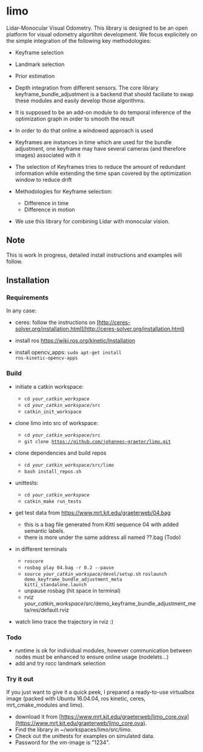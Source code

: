 # limo
Lidar-Monocular Visual Odometry.
This library is designed to be an open platform for visual odometry algortihm development.
We focus explicitely on the simple integration of the following key methodologies:
* Keyframe selection
* Landmark selection
* Prior estimation
* Depth integration from different sensors.
The core library keyframe_bundle_adjustment is a backend that should faciliate to swap these modules and easily develop those algorithms.

* It is supposed to be an add-on module to do temporal inference of the optimization graph in order to smooth the result
* In order to do that online a windowed approach is used
* Keyframes are instances in time which are used for the bundle adjustment, one keyframe may have several cameras (and therefore images) associated with it
* The selection of Keyframes tries to reduce the amount of redundant information while extending the time span covered by the optimization window to reduce drift
* Methodologies for Keyframe selection:
  * Difference in time
  * Difference in motion

* We use this library for combining Lidar with monocular vision.

## Note

This is work in progress, detailed install instructions and examples will follow.

## Installation

### Requirements

In any case:

* ceres: follow the instructions on [http://ceres-solver.org/installation.html](http://ceres-solver.org/installation.html)

* install ros https://wiki.ros.org/kinetic/Installation
* install opencv_apps: <code>sudo apt-get install ros-kinetic-opencv-apps</code>

### Build

* initiate a catkin workspace:
    * <code>cd *your_catkin_workspace*</code>
    * <code>cd *your_catkin_workspace*/src</code>
    * <code>catkin_init_workspace</code>

* clone limo into src of workspace:
    * <code>cd *your_catkin_workspace*/src</code>
    * <code>git clone https://github.com/johannes-graeter/limo.git</code>

* clone dependencies and build repos
    * <code>cd *your_catkin_workspace*/src/limo</code>
    * <code>bash install_repos.sh</code>

* unittests:
    * <code>cd *your_catkin_workspace*</code>
    * <code>catkin_make run_tests</code>

* get test data from https://www.mrt.kit.edu/graeterweb/04.bag
    * this is a bag file generated from Kitti sequence 04 with added semantic labels.
    * there is more under the same address all named ??.bag (Todo)
* in different terminals
    * <code>roscore</code>
    * <code>rosbag play 04.bag -r 0.2 --pause</code>
    * <code>source *your_catkin_workspace*/devel/setup.sh</code>
      <code>roslaunch demo_keyframe_bundle_adjustment_meta kitti_standalone.launch</code>
    * unpause rosbag (hit space in terminal)
    * rviz *your_catkin_workspace*/src/demo_keyframe_bundle_adjustment_meta/res/default.rviz
 * watch limo trace the trajectory in rviz :)

### Todo
* runtime is ok for individual modules, however communication between nodes must be enhanced to ensure online usage (nodelets...)
* add and try rocc landmark selection

### Try it out

If you just want to give it a quick peek, I prepared a ready-to-use virtualbox image (packed with Ubuntu 16.04.04, ros kinetic, ceres, mrt_cmake_modules and limo).

* download it from [https://www.mrt.kit.edu/graeterweb/limo_core.ova](https://www.mrt.kit.edu/graeterweb/limo_core.ova).
* Find the library in ~/workspaces/limo/src/limo.
* Check out the unittests for examples on simulated data.
* Password for the vm-image is "1234".
